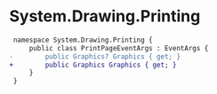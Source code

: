 # System.Drawing.Printing

``` diff
 namespace System.Drawing.Printing {
     public class PrintPageEventArgs : EventArgs {
-        public Graphics? Graphics { get; }
+        public Graphics Graphics { get; }
     }
 }
```

